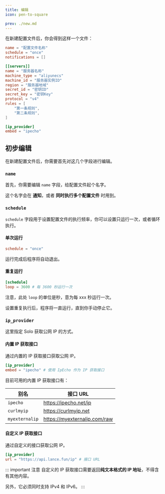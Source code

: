 ```yaml
---
title: 编辑
icon: pen-to-square

prev: ./new.md
---
```


在新建配置文件后，你会得到这样一个文件：

```toml
name = "配置文件名称"
schedule = "once"
notifications = []

[[servers]]
name = "服务器名称"
machine_type = "aliyunecs"
machine_id = "服务器实例ID"
region = "服务器地域"
secret_id = "密钥ID"
secret_key = "密钥Key"
protocol = "v4"
rules = [
    "第一条规则",
    "第二条规则",
]

[ip_provider]
embed = "ipecho"
```

## 初步编辑

在新建配置文件后，你需要首先对这几个字段进行编辑。

### `name`
首先，你需要编辑 `name` 字段，给配置文件起个名字。

这个名字会在 **通知**，或者 **同时执行多个配置文件** 时用到。

### `schedule`
`schedule` 字段用于设置配置文件的执行频率，你可以设置只运行一次，或者循环执行。

#### 单次运行
```toml
schedule = "once"
```

运行完成后程序将自动退出。

#### 重复运行
```toml
[schedule]
loop = 3600 # 每 3600 秒运行一次
```

注意，此处 `loop` 的单位是秒，意为每 xxx 秒运行一次。


设置重复执行后，程序将一直运行，直到你手动停止它。

### `ip_provider`
这里指定 Solo 获取公网 IP 的方式。

#### 内置 IP 获取接口
通过内置的 IP 获取接口获取公网 IP。

```toml
[ip_provider]
embed = "ipecho" # 使用 IpEcho 作为 IP 获取接口
```

目前可用的内置 IP 获取接口有：

| 别名           | 接口 URL                     |
| -------------- | ---------------------------- |
| `ipecho`       | https://ipecho.net/ip        |
| `curlmyip`     | https://curlmyip.net         |
| `myexternalip` | https://myexternalip.com/raw |

#### 自定义 IP 获取接口
通过自定义的接口获取公网 IP。

```toml
[ip_provider]
url = "https://api.lance.fun/ip" # 接口 URL
```

::: important 注意
自定义的 IP 获取接口需要返回**纯文本格式的 IP 地址**，不得含有其他内容。

另外，它必须同时支持 IPv4 和 IPv6。
:::
